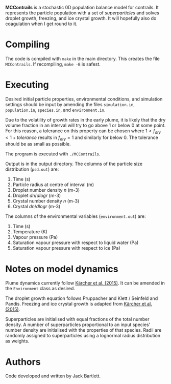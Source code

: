 **MCContrails** is a stochastic 0D population balance model for contrails. It represents the particle population with a set of *superparticles* and solves droplet growth, freezing, and ice crystal growth. It will hopefully also do coagulation when I get round to it.


# Compiling

The code is compiled with `make` in the main directory. This creates the file `MCContrails`. If recompiling, `make -B` is safest.


# Executing

Desired initial particle properties, environmental conditions, and simulation settings should be input by amending the files `simulation.in`, `population.in`, `species.in`, and `environment.in`.

Due to the volatility of growth rates in the early plume, it is likely that the dry volume fraction in an interval will try to go above 1 or below 0 at some point. For this reason, a tolerance on this property can be chosen where $1 < f_{dry} < 1+tolerance$ results in $f_{dry} = 1$ and similarly for below 0. The tolerance should be as small as possible.

The program is executed with `./MCContrails`.

Output is in the output directory. The columns of the particle size distribution (`psd.out`) are:
1. Time (s)
2. Particle radius at centre of interval (m)
3. Droplet number density $n$ (m-3)
4. Droplet $dn/dlogr$ (m-3)
5. Crystal number density $n$ (m-3)
6. Crystal $dn/dlogr$ (m-3)

The columns of the environmental variables (`environment.out`) are:
1. Time (s)
2. Temperature (K)
3. Vapour pressure (Pa)
4. Saturation vapour pressure with respect to liquid water (Pa)
5. Saturation vapour pressure with respect to ice (Pa)


# Notes on model dynamics

Plume dynamics currently follow [Kärcher et al. (2015)](https://agupubs.onlinelibrary.wiley.com/doi/full/10.1002/2015JD023491). It can be amended in the `Environment` class as desired.

The droplet growth equation follows Pruppacher and Klett / Seinfeld and Pandis. Freezing and ice crystal growth is adapted from [Kärcher et al. (2015)](https://agupubs.onlinelibrary.wiley.com/doi/full/10.1002/2015JD023491).

Superparticles are initialised with equal fractions of the total number density. A number of superparticles proportional to an input species' number density are initialised with the properties of that species. Radii are randomly assigned to superparticles using a lognormal radius distribution as weights.


# Authors

Code developed and written by Jack Bartlett.